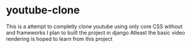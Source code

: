 # youtube-clone

This is a attempt to completly clone youtube using only core CSS without and frameworks
I plan to built the project in django
Atleast the basic video rendering is hoped to learn from this project
